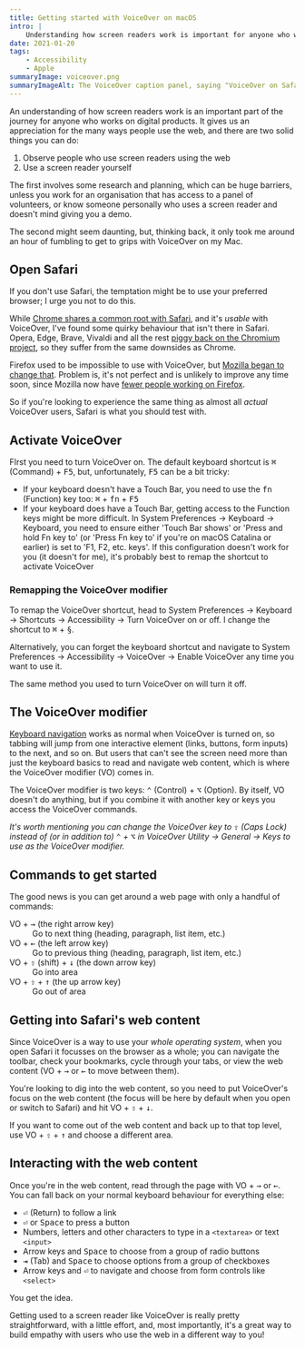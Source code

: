 ```yaml
---
title: Getting started with VoiceOver on macOS
intro: |
    Understanding how screen readers work is important for anyone who works on digital products. Here's how to get started with VoiceOver on macOS.
date: 2021-01-20
tags:
    - Accessibility
    - Apple
summaryImage: voiceover.png
summaryImageAlt: The VoiceOver caption panel, saying "VoiceOver on Safari, Getting started with VoiceOver for macOS, window, Getting started with VoiceOver for macOS, web content has keyboard focus"
---
```


An understanding of how screen readers work is an important part of the journey for anyone who works on digital products. It gives us an appreciation for the many ways people use the web, and there are two solid things you can do:

1. Observe people who use screen readers using the web
2. Use a screen reader yourself

The first involves some research and planning, which can be huge barriers, unless you work for an organisation that has access to a panel of volunteers, or know someone personally who uses a screen reader and doesn't mind giving you a demo.

The second might seem daunting, but, thinking back, it only took me around an hour of fumbling to get to grips with VoiceOver on my Mac.


## Open Safari

If you don't use Safari, the temptation might be to use your preferred browser; I urge you not to do this.

While [Chrome shares a common root with Safari](https://arstechnica.com/information-technology/2013/04/google-going-its-own-way-forking-webkit-rendering-engine/), and it's *usable* with VoiceOver, I've found some quirky behaviour that isn't there in Safari. Opera, Edge, Brave, Vivaldi and all the rest [piggy back on the Chromium project](https://blogs.windows.com/windowsexperience/2018/12/06/microsoft-edge-making-the-web-better-through-more-open-source-collaboration/), so they suffer from the same downsides as Chrome.

Firefox used to be impossible to use with VoiceOver, but [Mozilla began to change that](https://blog.mozilla.org/accessibility/proper-voiceover-support-coming-soon-to-firefox-on-macos/). Problem is, it's not perfect and is unlikely to improve any time soon, since Mozilla now have [fewer people working on Firefox](https://blog.mozilla.org/blog/2020/08/11/changing-world-changing-mozilla/).

So if you're looking to experience the same thing as almost all *actual* VoiceOver users, Safari is what you should test with.


## Activate VoiceOver

FIrst you need to turn VoiceOver on. The default keyboard shortcut is <kbd>⌘</kbd> (Command) + <kbd>F5</kbd>, but, unfortunately, <kbd>F5</kbd> can be a bit tricky:

- If your keyboard doesn't have a Touch Bar, you need to use the <kbd>fn</kbd> (Function) key too: <kbd>⌘</kbd> + <kbd>fn</kbd> + <kbd>F5</kbd>
- If your keyboard does have a Touch Bar, getting access to the Function keys might be more difficult. In System Preferences → Keyboard → Keyboard, you need to ensure either 'Touch Bar shows' or 'Press and hold Fn key to' (or 'Press Fn key to' if you're on macOS Catalina or earlier) is set to 'F1, F2, etc. keys'. If this configuration doesn't work for you (it doesn't for me), it's probably best to remap the shortcut to activate VoiceOver

### Remapping the VoiceOver modifier

To remap the VoiceOver shortcut, head to System Preferences → Keyboard → Shortcuts → Accessibility → Turn VoiceOver on or off.  I change the shortcut to <kbd>⌘</kbd> + <kbd>§</kbd>.

Alternatively, you can forget the keyboard shortcut and navigate to System Preferences → Accessibility → VoiceOver → Enable VoiceOver any time you want to use it.

The same method you used to turn VoiceOver on will turn it off.


## The VoiceOver modifier

[Keyboard navigation](/blog/how-to-use-the-keyboard-to-navigate-on-safari) works as normal when VoiceOver is turned on, so tabbing will jump from one interactive element (links, buttons, form inputs) to the next, and so on. But users that can't see the screen need more than just the keyboard basics to read and navigate web content, which is where the VoiceOver modifier (VO) comes in.

The VoiceOver modifier is two keys: <kbd>⌃</kbd> (Control) + <kbd>⌥</kbd> (Option). By itself, VO doesn't do anything, but if you combine it with another key or keys you access the VoiceOver commands.

<i>It's worth mentioning you can change the VoiceOver key to <kbd>⇪</kbd> (Caps Lock) instead of (or in addition to) <kbd>⌃</kbd> + <kbd>⌥</kbd> in VoiceOver Utility → General → Keys to use as the VoiceOver modifier.</i>


## Commands to get started

The good news is you can get around a web page with only a handful of commands:

<dl>
    <dt>VO + <kbd>→</kbd> (the right arrow key)</dt>
        <dd>Go to next thing (heading, paragraph, list item, etc.)</dd>
    <dt>VO + <kbd>←</kbd> (the left arrow key)</dt>
        <dd>Go to previous thing (heading, paragraph, list item, etc.)</dd>
    <dt>VO + <kbd>⇧</kbd> (shift) + <kbd>↓</kbd> (the down arrow key)</dt>
        <dd>Go into area</dd>
    <dt>VO + <kbd>⇧</kbd> + <kbd>↑</kbd> (the up arrow key)</dt>
        <dd>Go out of area</dd>
</dl>


## Getting into Safari's web content

Since VoiceOver is a way to use your *whole operating system*, when you open Safari it focusses on the browser as a whole; you can navigate the toolbar, check your bookmarks, cycle through your tabs, or view the web content (VO + <kbd>→</kbd> or <kbd>←</kbd> to move between them).

You're looking to dig into the web content, so you need to put VoiceOver's focus on the web content (the focus will be here by default when you open or switch to Safari) and hit VO + <kbd>⇧</kbd> + <kbd>↓</kbd>.

If you want to come out of the web content and back up to that top level, use VO + <kbd>⇧</kbd> + <kbd>↑</kbd> and choose a different area.


## Interacting with the web content

Once you're in the web content, read through the page with VO + <kbd>→</kbd> or <kbd>←</kbd>. You can fall back on your normal keyboard behaviour for everything else:

- <kbd>⏎</kbd> (Return) to follow a link
- <kbd>⏎</kbd> or <kbd>Space</kbd> to press a button
- Numbers, letters and other characters to type in a `<textarea>` or text `<input>`
- Arrow keys and <kbd>Space</kbd> to choose from a group of radio buttons
- <kbd>⇥</kbd> (Tab) and <kbd>Space</kbd> to choose options from a group of checkboxes
- Arrow keys and <kbd>⏎</kbd> to navigate and choose from form controls like `<select>`

You get the idea.

Getting used to a screen reader like VoiceOver is really pretty straightforward, with a little effort, and, most importantly, it's a great way to build empathy with users who use the web in a different way to you!
